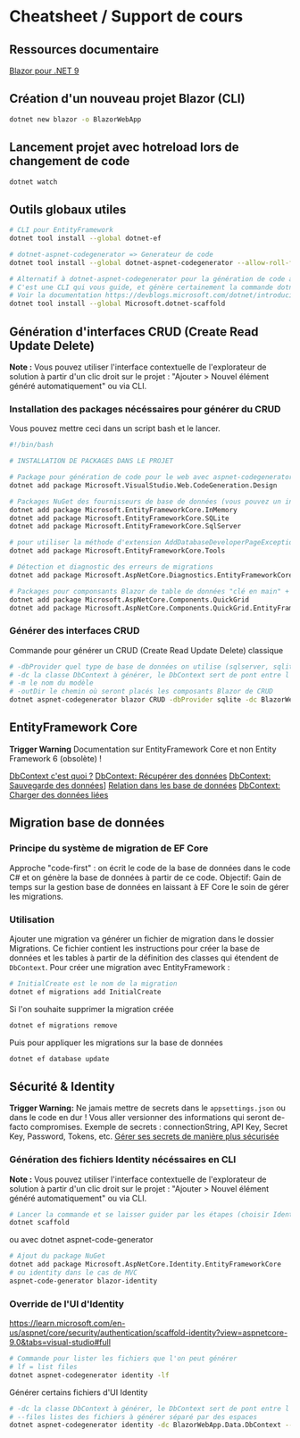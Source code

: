 # Cheatsheet / Support de cours

## Ressources documentaire

[Blazor pour .NET 9](https://learn.microsoft.com/fr-fr/aspnet/core/blazor/?view=aspnetcore-9.0)

## Création d'un nouveau projet Blazor (CLI)

```bash
dotnet new blazor -o BlazorWebApp
```

## Lancement projet avec hotreload lors de changement de code

```bash
dotnet watch
```

## Outils globaux utiles

```bash
# CLI pour EntityFramework
dotnet tool install --global dotnet-ef

# dotnet-aspnet-codegenerator => Generateur de code
dotnet tool install --global dotnet-aspnet-codegenerator --allow-roll-forward # --allow-roll-forward pour la compatibilité avec .NET 9

# Alternatif à dotnet-aspnet-codegenerator pour la génération de code avec une meilleure expérience de génération (preview)
# C'est une CLI qui vous guide, et génère certainement la commande dotnet-code-generator nécéssaire
# Voir la documentation https://devblogs.microsoft.com/dotnet/introducing-dotnet-scaffold/#using-dotnet-scaffold
dotnet tool install --global Microsoft.dotnet-scaffold
```

## Génération d'interfaces CRUD (Create Read Update Delete)

**Note :**
Vous pouvez utiliser l'interface contextuelle de l'explorateur de solution à partir d'un clic droit sur le projet : "Ajouter > Nouvel élément généré automatiquement" ou via CLI.

### Installation des packages nécéssaires pour générer du CRUD

Vous pouvez mettre ceci dans un script bash et le lancer.

```bash
#!/bin/bash

# INSTALLATION DE PACKAGES DANS LE PROJET

# Package pour génération de code pour le web avec aspnet-codegenerator
dotnet add package Microsoft.VisualStudio.Web.CodeGeneration.Design

# Packages NuGet des fournisseurs de base de données (vous pouvez un installer ou plusieurs au choix)
dotnet add package Microsoft.EntityFrameworkCore.InMemory
dotnet add package Microsoft.EntityFrameworkCore.SQLite
dotnet add package Microsoft.EntityFrameworkCore.SqlServer

# pour utiliser la méthode d'extension AddDatabaseDeveloperPageExceptionFilter dans le fichier Programme, qui capture les exceptions liées à la base de données.
dotnet add package Microsoft.EntityFrameworkCore.Tools

# Détection et diagnostic des erreurs de migrations
dotnet add package Microsoft.AspNetCore.Diagnostics.EntityFrameworkCore

# Packages pour componsants Blazor de table de données "clé en main" + Adapteur à EntityFramework du QuickGrid
dotnet add package Microsoft.AspNetCore.Components.QuickGrid
dotnet add package Microsoft.AspNetCore.Components.QuickGrid.EntityFrameworkAdapter
```

### Générer des interfaces CRUD

Commande pour générer un CRUD (Create Read Update Delete) classique

```bash
# -dbProvider quel type de base de données on utilise (sqlserver, sqlite, cosmos, postgres)
# -dc la classe DbContext à générer, le DbContext sert de pont entre l'entité (classe qui représente les données de la base) et la base de données
# -m le nom du modèle
# -outDir le chemin où seront placés les composants Blazor de CRUD
dotnet aspnet-codegenerator blazor CRUD -dbProvider sqlite -dc BlazorWebApp.Data.DbContext -m Movie -outDir Components/Pages
```

## EntityFramework Core

**Trigger Warning** Documentation sur EntityFramework Core et non Entity Framework 6 (obsolète) !

[DbContext c'est quoi ?](https://dotnettutorials.net/lesson/dbcontext-entity-framework-core/)
[DbContext: Récupérer des données](https://learn.microsoft.com/en-us/ef/core/querying/)
[DbContext: Sauvegarde des données](https://learn.microsoft.com/en-us/ef/core/saving/)]
[Relation dans les base de données](https://learn.microsoft.com/en-us/ef/core/modeling/relationships)
[DbContext: Charger des données liées](https://learn.microsoft.com/en-us/ef/core/querying/related-data/)

## Migration base de données

### Principe du système de migration de EF Core

Approche "code-first" : on écrit le code de la base de données dans le code C# et on génère la base de données à partir de ce code.
Objectif: Gain de temps sur la gestion base de données en laissant à EF Core le soin de gérer les migrations.

### Utilisation

Ajouter une migration va générer un fichier de migration dans le dossier Migrations.
Ce fichier contient les instructions pour créer la base de données et les tables à partir de la définition des classes qui étendent de `DbContext`.
Pour créer une migration avec EntityFramework :

```bash
# InitialCreate est le nom de la migration
dotnet ef migrations add InitialCreate
```

Si l'on souhaite supprimer la migration créée

```bash
dotnet ef migrations remove
```

Puis pour appliquer les migrations sur la base de données

```bash
dotnet ef database update
```

## Sécurité & Identity

**Trigger Warning:** Ne jamais mettre de secrets dans le `appsettings.json` ou dans le code en dur ! Vous aller versionner des informations qui seront de-facto compromises.
Exemple de secrets : connectionString, API Key, Secret Key, Password, Tokens, etc.
[Gérer ses secrets de manière plus sécurisée](https://learn.microsoft.com/en-us/aspnet/core/security/app-secrets?view=aspnetcore-9.0&tabs=windows#access-a-secret)

### Génération des fichiers Identity nécéssaires en CLI

**Note :**
Vous pouvez utiliser l'interface contextuelle de l'explorateur de solution à partir d'un clic droit sur le projet : "Ajouter > Nouvel élément généré automatiquement" ou via CLI.

```bash
# Lancer la commande et se laisser guider par les étapes (choisir Identity)
dotnet scaffold
```

ou avec dotnet aspnet-code-generator

```bash
# Ajout du package NuGet
dotnet add package Microsoft.AspNetCore.Identity.EntityFrameworkCore
# ou identity dans le cas de MVC
aspnet-code-generator blazor-identity
```

### Override de l'UI d'Identity

https://learn.microsoft.com/en-us/aspnet/core/security/authentication/scaffold-identity?view=aspnetcore-9.0&tabs=visual-studio#full

```bash
# Commande pour lister les fichiers que l'on peut générer
# lf = list files
dotnet aspnet-codegenerator identity -lf
```

Générer certains fichiers d'UI Identity

```bash
# -dc la classe DbContext à générer, le DbContext sert de pont entre l'entité (classe qui représente les données de la base) et la base de données
# --files listes des fichiers à générer séparé par des espaces
dotnet aspnet-codegenerator identity -dc BlazorWebApp.Data.DbContext --files "Account.Register"
```
